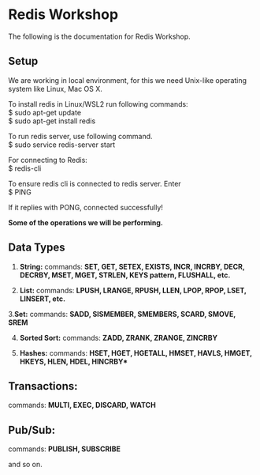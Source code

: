 # Redis Workshop

The following is the documentation for Redis Workshop.

## Setup

We are working in local environment, for this we need Unix-like operating system like Linux, Mac OS X.

To install redis in Linux/WSL2 run following commands: \
$ sudo apt-get update \
$ sudo apt-get install redis

To run redis server, use following command. \
$ sudo service redis-server start

For connecting to Redis: \
$ redis-cli

To ensure redis cli is connected to redis server. Enter \
$ PING

If it replies with PONG, connected successfully!

**Some of the operations we will be performing.**

## **Data Types**

1. **String:**
   commands: **SET, GET, SETEX, EXISTS, INCR, INCRBY, DECR, DECRBY, MSET, MGET, STRLEN, KEYS pattern, FLUSHALL, etc.**

2. **List:**
   commands: **LPUSH, LRANGE, RPUSH, LLEN, LPOP, RPOP, LSET, LINSERT, etc.**

3.**Set:**
commands: **SADD, SISMEMBER, SMEMBERS, SCARD, SMOVE, SREM**

4. **Sorted Sort:**
   commands: **ZADD, ZRANK, ZRANGE, ZINCRBY**

5. **Hashes:**
   commands: **HSET, HGET, HGETALL, HMSET, HAVLS, HMGET, HKEYS, HLEN, HDEL, HINCRBY\***

## **Transactions:**

commands: **MULTI, EXEC, DISCARD, WATCH**

## **Pub/Sub:**

commands: **PUBLISH, SUBSCRIBE**

and so on.
